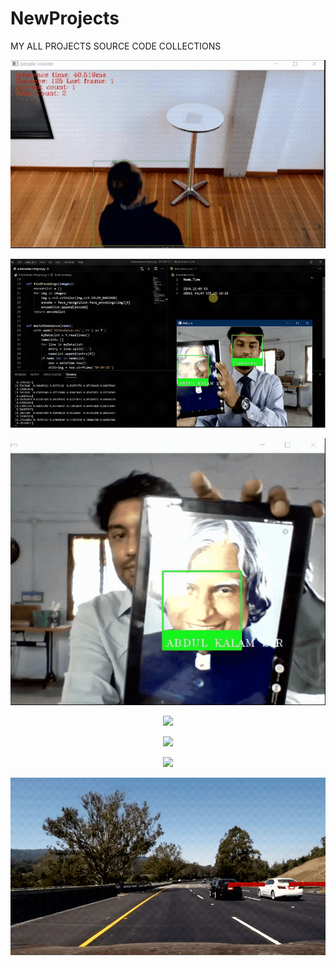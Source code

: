 # NewProjects
MY ALL PROJECTS SOURCE CODE COLLECTIONS
<p align="center"><img src="https://github.com/SIVASHANKAR-S/NewProjects/blob/master/OUTPUTS/Aipeoplecountingapp.gif"\></p>
<p align="center"><img src="https://github.com/SIVASHANKAR-S/NewProjects/blob/master/OUTPUTS/AttendanceProject.gif"\></p>

<p align="center"><img src="https://github.com/SIVASHANKAR-S/NewProjects/blob/master/OUTPUTS/Face%20Recognition.gif"\></p>
<p align="center"><img src="https://github.com/SIVASHANKAR-S/NewProjects/blob/master/OUTPUTS/Facemask.gif"\></p>
<p align="center"><img src="https://github.com/SIVASHANKAR-S/NewProjects/blob/master/OUTPUTS/Multiobjectdetection.gif"\></p>
<p align="center"><img src="https://github.com/SIVASHANKAR-S/NewProjects/blob/master/OUTPUTS/carscount.gif"\></p>
<p align="center"><img src="https://github.com/SIVASHANKAR-S/NewProjects/blob/master/OUTPUTS/liscence%20plate.gif"\></p>
